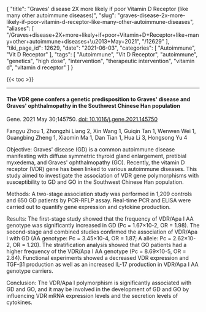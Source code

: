 {
    "title": "Graves' disease 2X more likely if poor Vitamin D Receptor (like many other autoimmune diseases)",
    "slug": "graves-disease-2x-more-likely-if-poor-vitamin-d-receptor-like-many-other-autoimmune-diseases",
    "aliases": [
        "/Graves+disease+2X+more+likely+if+poor+Vitamin+D+Receptor+like+many+other+autoimmune+diseases+\u2013+May+2021",
        "/12629"
    ],
    "tiki_page_id": 12629,
    "date": "2021-06-03",
    "categories": [
        "Autoimmune",
        "Vit D Receptor"
    ],
    "tags": [
        "Autoimmune",
        "Vit D Receptor",
        "autoimmune",
        "genetics",
        "high dose",
        "intervention",
        "therapeutic intervention",
        "vitamin d",
        "vitamin d receptor"
    ]
}


{{< toc >}} 

---

#### The VDR gene confers a genetic predisposition to Graves' disease and Graves' ophthalmopathy in the Southwest Chinese Han population

Gene. 2021 May 30;145750. [doi: 10.1016/j.gene.2021.145750](https://doi.org/10.1016/j.gene.2021.145750)

Fangyu Zhou 1, Zhongzhi Liang 2, Xin Wang 1, Guiqin Tan 1, Wenwen Wei 1, Guangbing Zheng 1, Xiaomin Ma 1, Dan Tian 1, Hua Li 3, Hongsong Yu 4

Objective: Graves' disease (GD) is a common autoimmune disease manifesting with diffuse symmetric thyroid gland enlargement, pretibial myxedema, and Graves' ophthalmopathy (GO). Recently, the vitamin D receptor (VDR) gene has been linked to various autoimmune diseases. This study aimed to investigate the association of VDR gene polymorphisms with susceptibility to GD and GO in the Southwest Chinese Han population.

Methods: A two-stage association study was performed in 1,209 controls and 650 GD patients by PCR-RFLP assay. Real-time PCR and ELISA were carried out to quantify gene expression and cytokine production.

Results: The first-stage study showed that the frequency of VDR/Apa I AA genotype was significantly increased in GD (Pc = 1.67×10-2, OR = 1.98). The second-stage and combined studies confirmed the association of VDR/Apa I with GD (AA genotype: Pc = 3.45×10-4, OR = 1.87; A allele: Pc = 2.62×10-2, OR = 1.20). The stratification analysis showed that GO patients had a higher frequency of the VDR/Apa I AA genotype (Pc = 8.69×10-5, OR = 2.84). Functional experiments showed a decreased VDR expression and TGF-β1 production as well as an increased IL-17 production in VDR/Apa I AA genotype carriers.

Conclusion: The VDR/Apa I polymorphism is significantly associated with GD and GO, and it may be involved in the development of GD and GO by influencing VDR mRNA expression levels and the secretion levels of cytokines.